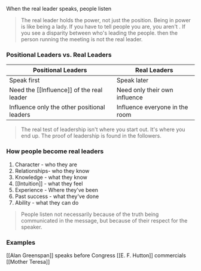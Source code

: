 When the real leader speaks, people listen

> The real leader holds the power, not just the position.
> Being in power is like being a lady. If you have to tell people you are, you aren't .
> If you see a disparity between who's leading the people. then the person running the meeting is not the real leader.

### Positional Leaders vs. Real Leaders

| Positional Leaders                          | Real Leaders                   |
| ------------------------------------------- | ------------------------------ |
| Speak first                                 | Speak later                    |
| Need the [[Influence]] of the real leader       | Need only their own influence  |
| Influence only the other positional leaders | Influence everyone in the room |

> The real test of leadership isn't where you start out. It's where you end up.
> The proof of leadership is found in the followers.

### How people become real leaders

1. Character - who they are
2. Relationships- who they know
3. Knowledge - what they know
4. [[Intuition]] - what they feel
5. Experience - Where they've been
6. Past success - what they've done
7. Ability - what they can do

> People listen not necessarily because of the truth being communicated in the message, but because of their respect for the speaker.
### Examples
[[Alan Greenspan]] speaks before Congress
[[E. F. Hutton]] commercials
[[Mother Teresa]]

